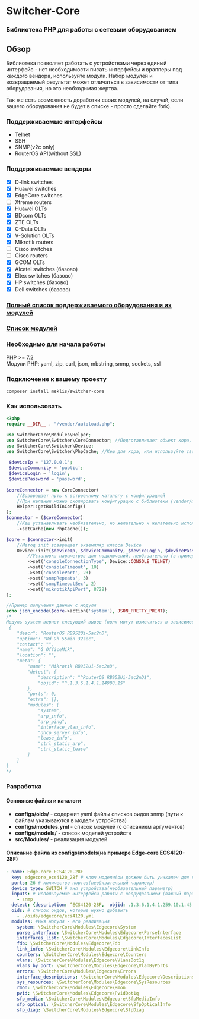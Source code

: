 # Switcher-Core
### Библиотека PHP для работы с сетевым оборудованием 

## Обзор
Библиотека позволяет работать с устройствами через единый интерфейс - нет необходимости писать интерфейсы и врапперы под каждого вендора, используйте модули.
Набор модулей и возвращаемый результат может отличаться в зависимости от типа оборудования, но это необходимая жертва. 

Так же есть возможность доработки своих модулей, на случай, если вашего оборудования не будет в списке - просто сделайте fork). 

### Поддерживаемые интерфейсы 
* Telnet
* SSH 
* SNMP(v2c only)
* RouterOS API(without SSL)

### Поддерживаемые вендоры
- [x] D-link switches 
- [x] Huawei switches  
- [x] EdgeCore switches
- [ ] Xtreme routers
- [x] Huawei OLTs
- [x] BDcom OLTs
- [x] ZTE OLTs
- [x] C-Data OLTs
- [x] V-Solution OLTs
- [x] Mikrotik routers
- [ ] Cisco switches
- [ ] Cisco routers
- [x] GCOM OLTs
- [x] Alcatel switches (базово)
- [x] Eltex switches (базово)
- [x] HP switches (базово)
- [x] Dell switches (базово)

### [Полный список поддерживаемого оборудования и их модулей](docs/DEVICES.md)     
### [Список модулей](docs/MODULES.md)    

### Необходимо для начала работы   
PHP >= 7.2    
Модули PHP: yaml, zip, curl, json, mbstring, snmp, sockets, ssl  


### Подключение к вашему проекту
```
composer install meklis/switcher-core
```

### Как использовать
```PHP
<?php
require __DIR__ . "/vendor/autoload.php";

use SwitcherCore\Modules\Helper; 
use SwitcherCore\Switcher\CoreConnector; //Подготавливает объект кора, более удобно
use SwitcherCore\Switcher\Device;
use SwitcherCore\Switcher\PhpCache; //Кеш для кора, или используйте свой, реализовав интерфейс SwitcherCore\Switcher\CacheInterface
 
 $deviceIp = '127.0.0.1';
 $deviceCommunity = 'public';
 $deviceLogin = 'login';
 $devicePassword = 'password';
 
$coreConnector = new CoreConnector(
    //Возвращает путь к встроенному каталогу с конфигурацией
    //При желании можно скопировать конфигурацию с библиотеки (vendor/meklis/switcher-core/configs) и изменять ее
    Helper::getBuildInConfig()    
);
$connector = ($coreConnector)
    //Кеш устанавливать необязательно, но желательно и желательно использовать реализацию с memcache
    ->setCache(new PhpCache());

$core = $connector->init(
    //Метод init возвращает экземпляр класса Device
    Device::init($deviceIp, $deviceCommunity, $deviceLogin, $devicePassword)
        //Установка параметров для подключений, необязательно (в примере указаны дефолтные параметры)
        ->set('consoleConnectionType', Device::CONSOLE_TELNET) 
        ->set('consoleTimeout', 10) 
        ->set('consolePort', 23)
        ->set('snmpRepeats', 3)
        ->set('snmpTimeoutSec', 2)
        ->set('mikrotikApiPort', 8728)
);

//Пример получения данных с модуля 
echo json_encode($core->action('system'), JSON_PRETTY_PRINT);
/*
Модуль system вернет следующий вывод (поля могут изменяться в зависимости от производителя)
 {
    "descr": "RouterOS RB952Ui-5ac2nD",
    "uptime": "8d 9h 55min 32sec",
    "contact": "",
    "name": "G_OfficeMik",
    "location": "",
    "meta": {
        "name": "Mikrotik RB952Ui-5ac2nD",
        "detect": {
            "description": "^RouterOS RB952Ui-5ac2nD$",
            "objid": "^.1.3.6.1.4.1.14988.1$"
        },
        "ports": 0,
        "extra": [],
        "modules": [
            "system",
            "arp_info",
            "arp_ping",
            "interface_vlan_info",
            "dhcp_server_info",
            "lease_info",
            "ctrl_static_arp",
            "ctrl_static_lease"
        ]
    }
}
*/

```


### Разработка
#### Основные файлы и каталоги
* **configs/oids/** - содержит yaml файлы списков оидов snmp (пути к файлам указываются в модели устройства)
* **configs/modules.yml** - список модулей (с описанием аргументов)
* **configs/models/** - список моделей устройств
* **src/Modules/** - реализация модулей 


#### Описание файла из configs/models(на примере Edge-core ECS4120-28F)
```yaml
- name: Edge-core ECS4120-28F  
  key: edgecore_ecs4120_28f # ключ модели(он должен быть уникален для всей системы)
  ports: 26 # количество портов(необязательный параметр)
  device_type: SWITCH # тип устройства(необязательный параметр)
  inputs: # используемые интерфейсы работы с оборудованием (важный параметр. может быть еще console, routeros_api).
    - snmp
  detect: {description: ^ECS4120-28F,  objid: .1.3.6.1.4.1.259.10.1.45.103 } # параметры опредления устройства
  oids: # список оидов, которые нужно добавить
    - ./oids/edgecore/ecs4120.yml
  modules: #Имя модуля - его реализация
    system: \SwitcherCore\Modules\Edgecore\System
    parse_interface: \SwitcherCore\Modules\Edgecore\ParseInterface
    interfaces_list: \SwitcherCore\Modules\Edgecore\InterfacesList
    fdb: \SwitcherCore\Modules\Edgecore\Fdb
    link_info: \SwitcherCore\Modules\Edgecore\LinkInfo
    counters: \SwitcherCore\Modules\Edgecore\Counters
    vlans: \SwitcherCore\Modules\Edgecore\VlansDot1q
    vlans_by_port: \SwitcherCore\Modules\Edgecore\VlanByPorts
    errors: \SwitcherCore\Modules\Edgecore\Errors
    interface_descriptions: \SwitcherCore\Modules\Edgecore\Descriptions
    sys_resources: \SwitcherCore\Modules\Edgecore\SysResources
    rmon: \SwitcherCore\Modules\Edgecore\Rmon
    pvid: \SwitcherCore\Modules\Edgecore\PvidDot1q
    sfp_media: \SwitcherCore\Modules\Edgecore\SfpMediaInfo
    sfp_optical: \SwitcherCore\Modules\Edgecore\SfpOpticalInfo
    sfp_diag: \SwitcherCore\Modules\Edgecore\SfpDiag
```


